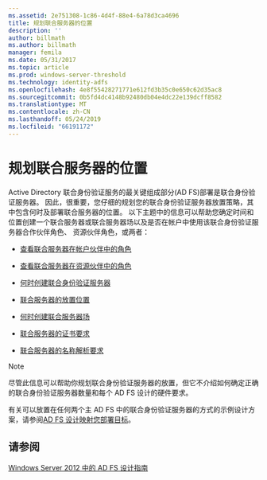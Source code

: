 ```yaml
---
ms.assetid: 2e751308-1c86-4d4f-88e4-6a78d3ca4696
title: 规划联合服务器的位置
description: ''
author: billmath
ms.author: billmath
manager: femila
ms.date: 05/31/2017
ms.topic: article
ms.prod: windows-server-threshold
ms.technology: identity-adfs
ms.openlocfilehash: 4e8f55428271771e612fd3b35c0e650c62d35ac8
ms.sourcegitcommit: 0b5fd4dc4148b92480db04e4dc22e139dcff8582
ms.translationtype: MT
ms.contentlocale: zh-CN
ms.lasthandoff: 05/24/2019
ms.locfileid: "66191172"
---
```

# <a name="planning-federation-server-placement"></a>规划联合服务器的位置

Active Directory 联合身份验证服务的最关键组成部分\(AD FS\)部署是联合身份验证服务器。 因此，很重要，您仔细的规划您的联合身份验证服务器放置策略，其中包含何时及部署联合服务器的位置。 以下主题中的信息可以帮助您确定时间和位置创建一个联合服务器或联合服务器场以及是否在帐户中使用该联合身份验证服务器合作伙伴角色、 资源伙伴角色，或两者：  
  
-   [查看联合服务器在帐户伙伴中的角色](Review-the-Role-of-the-Federation-Server-in-the-Account-Partner.md)  
  
-   [查看联合服务器在资源伙伴中的角色](Review-the-Role-of-the-Federation-Server-in-the-Resource-Partner.md)  
  
-   [何时创建联合身份验证服务器](When-to-Create-a-Federation-Server.md)  
  
-   [联合服务器的放置位置](Where-to-Place-a-Federation-Server.md)  
  
-   [何时创建联合服务器场](When-to-Create-a-Federation-Server-Farm.md)  
  
-   [联合服务器的证书要求](Certificate-Requirements-for-Federation-Servers.md)  
  
-   [联合服务器的名称解析要求](Name-Resolution-Requirements-for-Federation-Servers.md)  
  
> [!NOTE]  
> 尽管此信息可以帮助你规划联合身份验证服务器的放置，但它不介绍如何确定正确的联合身份验证服务器数量和每个 AD FS 设计的硬件要求。  
  
有关可以放置在任何两个主 AD FS 中的联合身份验证服务器的方式的示例设计方案，请参阅[AD FS 设计映射您部署目标](Mapping-Your-Deployment-Goals-to-an-AD-FS-Design.md)。  
  
## <a name="see-also"></a>请参阅
[Windows Server 2012 中的 AD FS 设计指南](AD-FS-Design-Guide-in-Windows-Server-2012.md)

